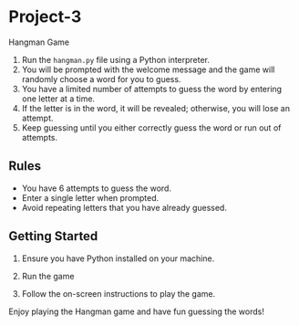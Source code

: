 # Project-3
Hangman Game
1. Run the `hangman.py` file using a Python interpreter.
2. You will be prompted with the welcome message and the game will randomly choose a word for you to guess.
3. You have a limited number of attempts to guess the word by entering one letter at a time.
4. If the letter is in the word, it will be revealed; otherwise, you will lose an attempt.
5. Keep guessing until you either correctly guess the word or run out of attempts.

## Rules

- You have 6 attempts to guess the word.
- Enter a single letter when prompted.
- Avoid repeating letters that you have already guessed.

## Getting Started

1. Ensure you have Python installed on your machine.

3. Run the game

5. Follow the on-screen instructions to play the game.

Enjoy playing the Hangman game and have fun guessing the words!
